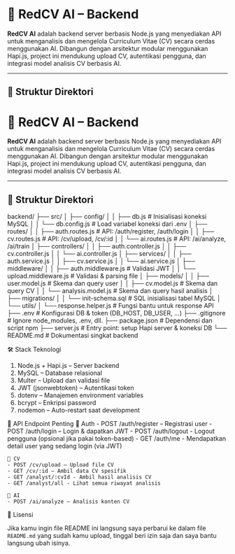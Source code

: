 # 🧠 RedCV AI – Backend

**RedCV AI** adalah backend server berbasis Node.js yang menyediakan API untuk menganalisis dan mengelola Curriculum Vitae (CV) secara cerdas menggunakan AI. Dibangun dengan arsitektur modular menggunakan Hapi.js, project ini mendukung upload CV, autentikasi pengguna, dan integrasi model analisis CV berbasis AI.

---

## 📁 Struktur Direktori

# 🧠 RedCV AI – Backend

**RedCV AI** adalah backend server berbasis Node.js yang menyediakan API untuk menganalisis dan mengelola Curriculum Vitae (CV) secara cerdas menggunakan AI. Dibangun dengan arsitektur modular menggunakan Hapi.js, project ini mendukung upload CV, autentikasi pengguna, dan integrasi model analisis CV berbasis AI.

---

## 📁 Struktur Direktori

backend/
├── src/
│ ├── config/
│ │ ├── db.js # Inisialisasi koneksi MySQL
│ │ └── db.config.js # Load variabel koneksi dari .env
│ ├── routes/
│ │ ├── auth.routes.js # API: /auth/register, /auth/login
│ │ ├── cv.routes.js # API: /cv/upload, /cv/:id
│ │ └── ai.routes.js # API: /ai/analyze, /ai/train
│ ├── controllers/
│ │ ├── auth.controller.js
│ │ ├── cv.controller.js
│ │ └── ai.controller.js
│ ├── services/
│ │ ├── auth.service.js
│ │ ├── cv.service.js
│ │ └── ai.service.js
│ ├── middleware/
│ │ ├── auth.middleware.js # Validasi JWT
│ │ └── upload.middleware.js # Validasi & parsing file
│ ├── models/
│ │ ├── user.model.js # Skema dan query user
│ │ ├── cv.model.js # Skema dan query CV
│ │ └── analysis.model.js # Skema dan query hasil analisis
│ ├── migrations/
│ │ └── init-schema.sql # SQL inisialisasi tabel MySQL
│ └── utils/
│ └── response.helper.js # Fungsi bantu untuk response API
├── .env # Konfigurasi DB & token (DB_HOST, DB_USER, ...)
├── .gitignore # Ignore node_modules, .env, dll.
├── package.json # Dependensi dan script npm
├── server.js # Entry point: setup Hapi server & koneksi DB
└── README.md # Dokumentasi singkat backend

🛠️ Stack Teknologi

1. Node.js + Hapi.js – Server backend
2. MySQL – Database relasional
3. Multer – Upload dan validasi file
4. JWT (jsonwebtoken) – Autentikasi token
5. dotenv – Manajemen environment variables
6. bcrypt – Enkripsi password
7. nodemon – Auto-restart saat development

📌 API Endpoint Penting
🔐 Auth - POST /auth/register – Registrasi user - POST /auth/login – Login & dapatkan JWT - POST /auth/logout - Logout pengguna (opsional jika pakai token-based) - GET /auth/me - Mendapatkan detail user yang sedang login (via JWT)

    📄 CV
    - POST /cv/upload – Upload file CV
    - GET /cv/:id – Ambil data CV spesifik
    - GET /analyst/:cvId - Ambil hasil analisis CV
    - GET /analyst/all - Lihat semua riwayat analisis

    🧠 AI
    - POST /ai/analyze – Analisis konten CV

📄 Lisensi

Jika kamu ingin file README ini langsung saya perbarui ke dalam file `README.md` yang sudah kamu upload, tinggal beri izin saja dan saya bantu langsung ubah isinya.
